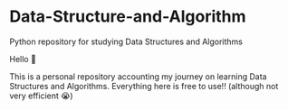 # Data-Structure-and-Algorithm
Python repository for studying Data Structures and Algorithms

Hello 👋

This is a personal repository accounting my journey on learning Data Structures and Algorithms. Everything here is free to use!! (although not very efficient 😭)  
